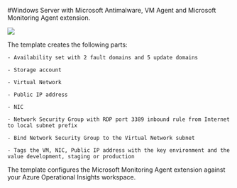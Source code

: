 #Windows Server with Microsoft Antimalware, VM Agent and Microsoft Monitoring Agent extension.

<a href="https://portal.azure.com/#create/Microsoft.Template/uri/https%3A%2F%2Fraw.githubusercontent.com%2Fneumanndaniel%2Farmtemplates%2Fmaster%2Fwindows-server-vm%2FWindows.Server.json" target="_blank">
    <img src="http://azuredeploy.net/deploybutton.png"/>
</a>

The template creates the following parts:

	- Availability set with 2 fault domains and 5 update domains

	- Storage account

	- Virtual Network

	- Public IP address

	- NIC

	- Network Security Group with RDP port 3389 inbound rule from Internet to local subnet prefix

	- Bind Network Security Group to the Virtual Network subnet

	- Tags the VM, NIC, Public IP address with the key environment and the value development, staging or production

The template configures the Microsoft Monitoring Agent extension against your Azure Operational Insights workspace.